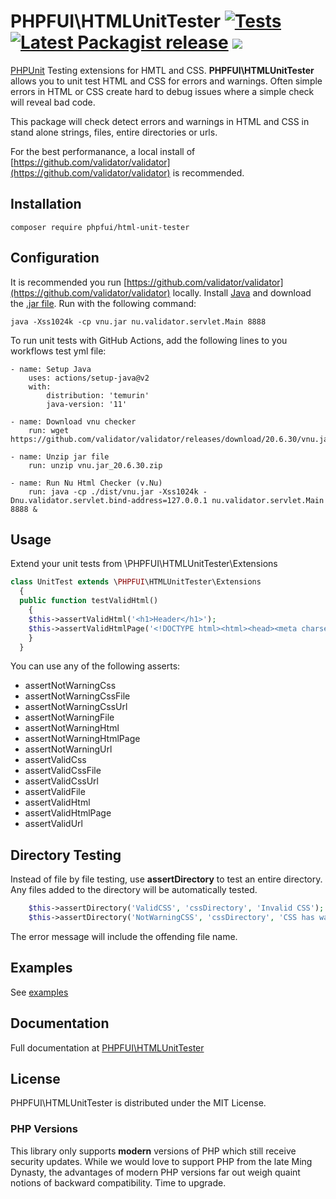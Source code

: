 # PHPFUI\HTMLUnitTester [![Tests](https://github.com/phpfui/HTMLUnitTester/actions/workflows/tests.yml/badge.svg)](https://github.com/phpfui/HTMLUnitTester/actions?query=workflow%3Atests) [![Latest Packagist release](https://img.shields.io/packagist/v/phpfui/html-unit-tester.svg)](https://packagist.org/packages/phpfui/html-unit-tester) ![](https://img.shields.io/badge/PHPStan-level%206-brightgreen.svg?style=flat)

[PHPUnit](https://phpunit.de/) Testing extensions for HMTL and CSS. **PHPFUI\HTMLUnitTester** allows you to unit test HTML and CSS for errors and warnings. Often simple errors in HTML or CSS create hard to debug issues where a simple check will reveal bad code.

This package will check detect errors and warnings in HTML and CSS in stand alone strings, files, entire directories or urls.

For the best performanance, a local install of [https://github.com/validator/validator](https://github.com/validator/validator) is recommended.
## Installation
```
composer require phpfui/html-unit-tester
```
## Configuration
It is recommended you run [https://github.com/validator/validator](https://github.com/validator/validator) locally. Install [Java](https://www.java.com/ES/download/) and download the [.jar file](https://github.com/validator/validator/releases). Run with the following command:
```
java -Xss1024k -cp vnu.jar nu.validator.servlet.Main 8888
```
To run unit tests with GitHub Actions, add the following lines to you workflows test yml file:
```
- name: Setup Java
	uses: actions/setup-java@v2
	with:
		distribution: 'temurin'
		java-version: '11'

- name: Download vnu checker
	run: wget https://github.com/validator/validator/releases/download/20.6.30/vnu.jar_20.6.30.zip

- name: Unzip jar file
	run: unzip vnu.jar_20.6.30.zip

- name: Run Nu Html Checker (v.Nu)
	run: java -cp ./dist/vnu.jar -Xss1024k -Dnu.validator.servlet.bind-address=127.0.0.1 nu.validator.servlet.Main 8888 &
```
## Usage
Extend your unit tests from \PHPFUI\HTMLUnitTester\Extensions
```php
class UnitTest extends \PHPFUI\HTMLUnitTester\Extensions
  {
  public function testValidHtml()
    {
    $this->assertValidHtml('<h1>Header</h1>');
    $this->assertValidHtmlPage('<!DOCTYPE html><html><head><meta charset="utf-8"/><title>Title</title></head><body><div>This is a test</div></body></html>');
    }
  }
```
You can use any of the following asserts:
- assertNotWarningCss
- assertNotWarningCssFile
- assertNotWarningCssUrl
- assertNotWarningFile
- assertNotWarningHtml
- assertNotWarningHtmlPage
- assertNotWarningUrl
- assertValidCss
- assertValidCssFile
- assertValidCssUrl
- assertValidFile
- assertValidHtml
- assertValidHtmlPage
- assertValidUrl

## Directory Testing
Instead of file by file testing, use **assertDirectory** to test an entire directory. Any files added to the directory will be automatically tested.
```php
	$this->assertDirectory('ValidCSS', 'cssDirectory', 'Invalid CSS');
	$this->assertDirectory('NotWarningCSS', 'cssDirectory', 'CSS has warnings');
```
The error message will include the offending file name.

## Examples
See [examples](https://github.com/phpfui/HTMLUnitTester/blob/master/tests/UnitTest.php)

## Documentation

Full documentation at [PHPFUI\HTMLUnitTester](http://phpfui.com/?p=d&n=PHPFUI%5CHTMLUnitTester)

## License
PHPFUI\HTMLUnitTester is distributed under the MIT License.

### PHP Versions
This library only supports **modern** versions of PHP which still receive security updates. While we would love to support PHP from the late Ming Dynasty, the advantages of modern PHP versions far out weigh quaint notions of backward compatibility. Time to upgrade.

